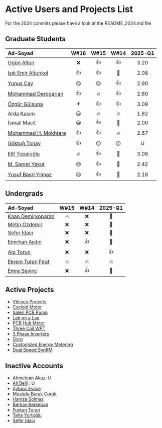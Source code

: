 # Active Users and Projects List
For the 2024 commits please have a look at the README_2024.md file


## Graduate Students

|      Ad-Soyad    |  W#16|  W#15|  W#14|  2025-Q1 | 
|:-----------------|:----:|:----:|:----:|:----:| 
| [Ogün Altun](https://github.com/ogunaltun)        | :x:| :+1:| :+1:| 3.20 | 
| [Işık Emir Altunkol](https://github.com/emir-altunkol)    | :+1:| :+1:| :candy: | 2.08 |
| [Yunus Çay](https://github.com/cayunus)    | :unamused:| :unamused:| :+1:|  2.90 |
| [Mohammad Derogarian](https://github.com/MDerogarian)    | :+1:| :fire:| :+1:| 2.60 |
| [Özgür Gülsuna](https://github.com/ozgurgulsuna)    |:airplane:| :+1:| :+1:|  3.09 | 
| [Arda Kasım](https://github.com/ardakasim)     | :unamused:| :fire:| :fire:| 1.82 | 
| [İsmail Macit](https://github.com/ismailmacit)    | :unamused:| :+1:| :candy:| 2.00 |
| [Mohammad H. Mokhtare](https://github.com/Mohammad-M93)    | :+1: | :+1:| :fire:| 2.67 |
| [Göktuğ Tonay](https://github.com/Gktut)    | :+1:| :unamused:| :unamused:| U |
| [Elif Topaloğlu](https://github.com/eliftplgl)       | :fire:| :+1:| :candy:| 3.08 |
| [M. Samet Yakut](https://github.com/sametyakut)     | :unamused:| :+1:| :candy:| 2.42 |
| [Yusuf Basri Yılmaz](https://github.com/yusufbyilmaz)     | :unamused:| :+1:| :candy:| 2.18|

## Undergrads

|      Ad-Soyad    |  W#15|  W#14|  2025-Q1 | 
|:-----------------|:----:|:----:|:----:| 
| [Kaan Demirkoparan](https://github.com/KaanDemirkoparan)    | :fire:| :x:| :candy:| 2.33|
| [Metin Özdemir](https://github.com/metinozdemir01)      | :x:| :x:| :candy:| 1.83 | 
| [Sefer İdacı](https://github.com/seferidaci)    | :x:| :x:| :candy:| 1.58 |
| [Emirhan Aydın](https://github.com/emirhanydiin)   | :x:| :+1:| :candy:| 2.88 |
| [Alp Torun](https://github.com/Alp-Torun)    | :x:| :x:| :+1:| 1.50 | :x:| :x:|
| [Ekrem Turan Fırat](https://github.com/ekremturanfirat)    | :fire:| :fire:| :fire:| 4.00 | 
| [Emre Sevinç](https://github.com/emre-sevinc) | :x:| :+1:| :candy:| 2.67| 
 

## Active Projects

- [Vitesco Projects](https://github.com/odtu/VITESCO-METU)
- [Cycloid Motor](https://github.com/odtu/Cycloid-Integrated-Robotic-Actuator)
- [Saleri PCB Pump](https://github.com/odtu/Saleri-PCB-Motor-for-ePumps)
- [Lab on a Lap](https://github.com/odtu/lab-on-a-lap)
- [PCB Hub Motor](https://github.com/odtu/PCB-Hub-Motor)
- [Three Coil WPT](https://github.com/odtu/Three-Coil-Concurrent-WPT)
- [3 Phase Inverters](https://github.com/ahmetcan-akuz/3-Phase-Inverters)
- [Gyro](https://github.com/odtu/Roketsan-Gyro)
- [Customized Energy Metering](https://github.com/odtu/Customized-Energy-Metering)
- [Dual Speed SynRM](https://github.com/odtu/Dual-speed-SynRM)

## Inactive Accounts
- [Ahmetcan Akuz](https://github.com/ahmetcan-akuz): U
- [Ali Belli](https://github.com/alibelli) : U
- [Aytunç Evlice](https://github.com/aytunc-evlice) 
- [Mustafa Burak Çoruk](https://github.com/MustafaBurakCORUK)
- [Hamza Solmaz](https://github.com/HamzaSolmaz)
- [Berkay Berkeban](https://github.com/bekraysal)
- [Furkan Turan](https://github.com/furkanturan08) 
- [Taha Yurtoğlu](https://github.com/tahayurtoglu)
- [Sefer İdacı](https://github.com/seferidaci)
